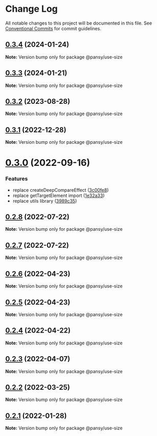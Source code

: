 # Change Log

All notable changes to this project will be documented in this file.
See [Conventional Commits](https://conventionalcommits.org) for commit guidelines.

## [0.3.4](https://github.com/pansyjs/react-hooks/compare/@pansy/use-size@0.3.3...@pansy/use-size@0.3.4) (2024-01-24)

**Note:** Version bump only for package @pansy/use-size





## [0.3.3](https://github.com/pansyjs/react-hooks/compare/@pansy/use-size@0.3.2...@pansy/use-size@0.3.3) (2024-01-21)

**Note:** Version bump only for package @pansy/use-size





## [0.3.2](https://github.com/pansyjs/react-hooks/compare/@pansy/use-size@0.3.1...@pansy/use-size@0.3.2) (2023-08-28)

**Note:** Version bump only for package @pansy/use-size





## [0.3.1](https://github.com/pansyjs/react-hooks/compare/@pansy/use-size@0.3.0...@pansy/use-size@0.3.1) (2022-12-28)

**Note:** Version bump only for package @pansy/use-size





# [0.3.0](https://github.com/pansyjs/react-hooks/compare/@pansy/use-size@0.2.8...@pansy/use-size@0.3.0) (2022-09-16)


### Features

* replace createDeepCompareEffect ([3c00fe8](https://github.com/pansyjs/react-hooks/commit/3c00fe8a33cac410f0c3d245e84027ca01431943))
* replace getTargetElement import ([1e32a33](https://github.com/pansyjs/react-hooks/commit/1e32a33d9c47c69ea328e9556b97fee6110dcfaa))
* replace utils library ([3989c35](https://github.com/pansyjs/react-hooks/commit/3989c35e2bb5bf96f538e1b2c78aa306c63541e3))





## [0.2.8](https://github.com/pansyjs/react-hooks/compare/@pansy/use-size@0.2.7...@pansy/use-size@0.2.8) (2022-07-22)

**Note:** Version bump only for package @pansy/use-size





## [0.2.7](https://github.com/pansyjs/react-hooks/compare/@pansy/use-size@0.2.6...@pansy/use-size@0.2.7) (2022-07-22)

**Note:** Version bump only for package @pansy/use-size





## [0.2.6](https://github.com/pansyjs/react-hooks/compare/@pansy/use-size@0.2.5...@pansy/use-size@0.2.6) (2022-04-23)

**Note:** Version bump only for package @pansy/use-size





## [0.2.5](https://github.com/pansyjs/react-hooks/compare/@pansy/use-size@0.2.4...@pansy/use-size@0.2.5) (2022-04-23)

**Note:** Version bump only for package @pansy/use-size





## [0.2.4](https://github.com/pansyjs/react-hooks/compare/@pansy/use-size@0.2.3...@pansy/use-size@0.2.4) (2022-04-22)

**Note:** Version bump only for package @pansy/use-size





## [0.2.3](https://github.com/pansyjs/react-hooks/compare/@pansy/use-size@0.2.2...@pansy/use-size@0.2.3) (2022-04-07)

**Note:** Version bump only for package @pansy/use-size





## [0.2.2](https://github.com/pansyjs/react-hooks/compare/@pansy/use-size@0.2.1...@pansy/use-size@0.2.2) (2022-03-25)

**Note:** Version bump only for package @pansy/use-size





## [0.2.1](https://github.com/pansyjs/react-hooks/compare/@pansy/use-size@0.2.0...@pansy/use-size@0.2.1) (2022-01-28)

**Note:** Version bump only for package @pansy/use-size
